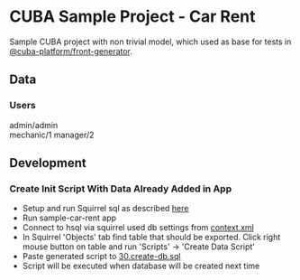 # CUBA Sample Project - Car Rent
Sample CUBA project with non trivial model, which used as base for tests in 
[@cuba-platform/front-generator](https://github.com/cuba-platform/frontend). 

## Data
### Users
admin/admin<br>
mechanic/1
manager/2

## Development
### Create Init Script With Data Already Added in App
* Setup and run Squirrel sql as described [here](https://doc.cuba-platform.com/manual-6.10/db_hsql_connect.html)
* Run sample-car-rent app
* Connect to hsql via squirrel used db settings from [context.xml](modules/core/web/META-INF/context.xml)
* In Squirrel 'Objects' tab find table that should be exported. Click right mouse button on table and run 
'Scripts' -> 'Create Data Script'
* Paste generated script to [30.create-db.sql](modules/core/db/init/hsql/30.create-db.sql) 
* Script will be executed when database will be created next time  